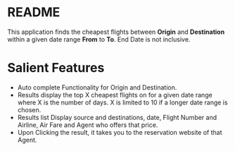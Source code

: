 # README #

This application finds the cheapest flights between **Origin** and **Destination** within a given date range **From** to **To**. End Date is not inclusive.

# Salient Features ##

* Auto complete Functionality for Origin and Destination.
* Results display the top X cheapest flights on for a given date range where X is the number of days. X is limited to 10 if a longer date range is chosen.
* Results list Display source and destinations, date, Flight Number and Airline, Air Fare and Agent who offers that price.
* Upon Clicking the result, it takes you to the reservation website of that Agent.